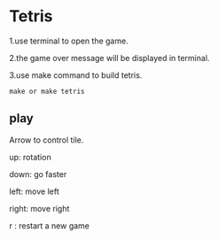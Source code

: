 # Tetris
1.use terminal to open the game.

2.the game over message will be displayed in terminal.

3.use make command to build tetris. 

```
make or make tetris
```


## play
Arrow to control tile.

up: rotation

down: go faster

left: move left

right: move right

r : restart a new game
